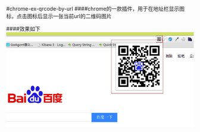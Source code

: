 #chrome-ex-qrcode-by-url
####chrome的一款插件，用于在地址栏显示图标，点击图标后显示一张当前url的二维码图片

####效果如下
!['demo img'](./temp.png)